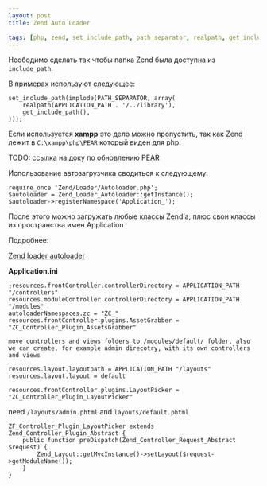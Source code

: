 ```yaml
---
layout: post
title: Zend Auto Loader

tags: [php, zend, set_include_path, path_separator, realpath, get_include_path, application_path, autoloader, registernamespace]
---
```


Неободимо сделать  так чтобы папка Zend была доступна из `include_path`.

В примерах используют следующее:

    set_include_path(implode(PATH_SEPARATOR, array(
        realpath(APPLICATION_PATH . '/../library'),
        get_include_path(),
    )));

Если используется **xampp** это дело можно пропустить, так как Zend лежит в `C:\xampp\php\PEAR` который виден для php.

TODO: ссылка на доку по обновлению PEAR

Использование автозагрузчика сводиться к следующему:

    require_once 'Zend/Loader/Autoloader.php';
    $autoloader = Zend_Loader_Autoloader::getInstance();
    $autoloader->registerNamespace('Application_');

После этого можно загружать любые классы Zend’а, плюс свои классы из
пространства имен Application

Подробнее:

[Zend loader autoloader](http://framework.zend.com/manual/ru/zend.loader.autoloader.html)

**Application.ini**

    ;resources.frontController.controllerDirectory = APPLICATION_PATH "/controllers"
    resources.moduleController.controllerDirectory = APPLICATION_PATH "/modules"
    autoloaderNamespaces.zc = "ZC_"
    resources.frontController.plugins.AssetGrabber = "ZC_Controller_Plugin_AssetsGrabber"

    move controllers and views folders to /modules/default/ folder, also we can create, for example admin direcotry, with its own controllers and views

    resources.layout.layoutpath = APPLICATION_PATH "/layouts"
    resources.layout.layout = default

    resources.frontController.plugins.LayoutPicker = "ZC_Controller_Plugin_LayoutPicker"

need `/layouts/admin.phtml` and `layouts/default.phtml`

    ZF_Controller_Plugin_LayoutPicker extends Zend_Controller_Plugin_Abstract {
        public function preDispatch(Zend_Controller_Request_Abstract $request) {
            Zend_Layout::getMvcInstance()->setLayout($request->getModuleName());
        }
    }
